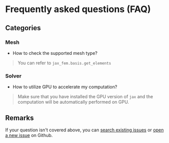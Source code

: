 # Frequently asked questions (FAQ)

## Categories

### Mesh

* How to check the supported mesh type?
> You can refer to `jax_fem.basis.get_elements`


### Solver

* How to utilize GPU to accelerate my computation?
> Make sure that you have installed the GPU version of `jax` and the computation will be automatically performed on GPU.


## Remarks

If your question isn't covered above, you can [search existing issues](https://github.com/deepmodeling/jax-fem/issues?q=) or [open a new issue](https://github.com/deepmodeling/jax-fem/issues/new/choose) on Github. 


